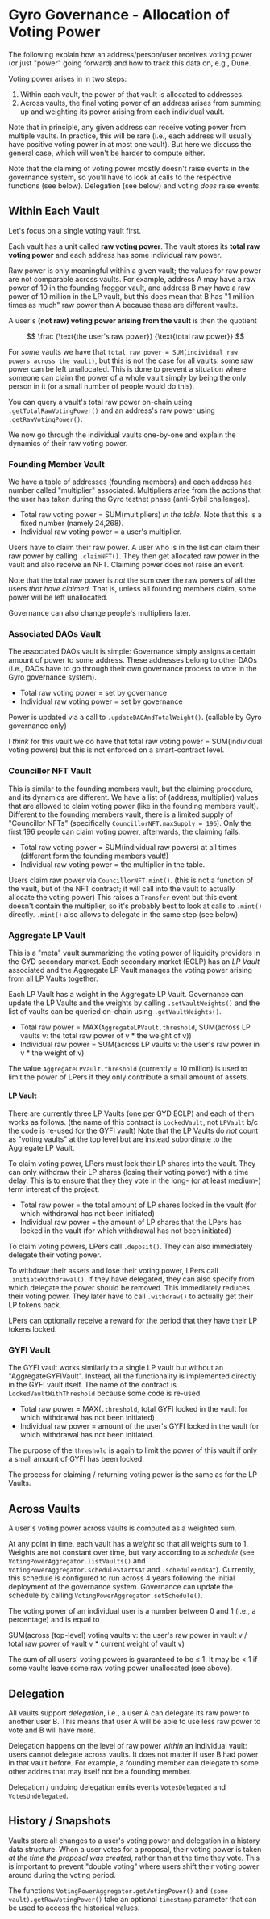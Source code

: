 # Gyro Governance - Allocation of Voting Power
The following explain how an address/person/user receives voting power (or just "power" going forward) and how to track this data on, e.g., Dune.

Voting power arises in in two steps:
1. Within each vault, the power of that vault is allocated to addresses.
2. Across vaults, the final voting power of an address arises from summing up and weighting its power arising from each individual vault.

Note that in principle, any given address can receive voting power from multiple vaults. In practice, this will be rare (i.e., each address will usually have positive voting power in at most one vault). But here we discuss the general case, which will won't be harder to compute either.

Note that the claiming of voting power mostly doesn't raise events in the governance system, so you'll have to look at calls to the respective functions (see below). Delegation (see below) and voting *does* raise events.

## Within Each Vault
Let's focus on a single voting vault first.

Each vault has a unit called **raw voting power**. The vault stores its **total raw voting power** and each address has some individual raw power.

Raw power is only meaningful within a given vault; the values for raw power are not comparable across vaults. For example, address A may have a raw power of 10 in the founding frogger vault, and address B may have a raw power of 10 million in the LP vault, but this does mean that B has "1 million times as much" raw power than A because these are different vaults.

A user's **(not raw) voting power arising from the vault** is then the quotient

$$
\frac {\text{the user's raw power}} {\text{total raw power}}
$$

For *some* vaults we have that `total raw power = SUM(individual raw powers across the vault)`, but this is not the case for all vaults: some raw power can be left unallocated. This is done to prevent a situation where someone can claim the power of a whole vault simply by being the only person in it (or a small number of people would do this).

You can query a vault's total raw power on-chain using `.getTotalRawVotingPower()` and an address's raw power using `.getRawVotingPower()`.

We now go through the individual vaults one-by-one and explain the dynamics of their raw voting power.

### Founding Member Vault
We have a table of addresses (founding members) and each address has number called "multiplier" associated. Multipliers arise from the actions that the user has taken during the Gyro testnet phase (anti-Sybil challenges).

- Total raw voting power = SUM(multipliers) *in the table*. Note that this is a fixed number (namely 24,268).
- Individual raw voting power = a user's multiplier.

Users have to claim their raw power. A user who is in the list can claim their raw power by calling `.claimNFT()`. They then get allocated raw power in the vault and also receive an NFT. Claiming power does not raise an event.

Note that the total raw power is *not* the sum over the raw powers of all the users *that have claimed*. That is, unless all founding members claim, some power will be left unallocated.

Governance can also change people's multipliers later.

### Associated DAOs Vault
The associated DAOs vault is simple: Governance simply assigns a certain amount of power to some address. These addresses belong to other DAOs (i.e., DAOs have to go through their own governance process to vote in the Gyro governance system).

- Total raw voting power = set by governance
- Individual raw voting power = set by governance

Power is updated via a call to `.updateDAOAndTotalWeight()`. (callable by Gyro governance only)

I *think* for this vault we do have that total raw voting power = SUM(individual voting powers) but this is not enforced on a smart-contract level.
### Councillor NFT Vault
This is similar to the founding members vault, but the claiming procedure, and its dynamics are different. We have a list of (address, multiplier) values that are allowed to claim voting power (like in the founding members vault). Different to the founding members vault, there is a limited supply of "Councillor NFTs" (specifically `CouncillorNFT.maxSupply = 196`). Only the first 196 people can claim voting power, afterwards, the claiming fails. 

- Total raw voting power = SUM(individual raw powers) at all times (different form the founding members vault!)
- Individual raw voting power = the multiplier in the table.

Users claim raw power via `CouncillorNFT.mint()`. (this is not a function of the vault, but of the NFT contract; it will call into the vault to actually allocate the voting power) This raises a `Transfer` event but this event doesn't contain the multiplier, so it's probably best to look at calls to `.mint()` directly. `.mint()` also allows to delegate in the same step (see below)

### Aggregate LP Vault
This is a "meta" vault summarizing the voting power of liquidity providers in the GYD secondary market. Each secondary market (ECLP) has an *LP Vault* associated and the Aggregate LP Vault manages the voting power arising from all LP Vaults together.

Each LP Vault has a weight in the Aggregate LP Vault.  Governance can update the LP Vaults and the weights by calling `.setVaultWeights()` and the list of vaults can be queried on-chain using `.getVaultWeights()`.

- Total raw power = MAX(`AggregateLPVault.threshold`, SUM(across LP vaults v: the total raw power of v * the weight of v))
- Individual raw power = SUM(across LP vaults v: the user's raw power in v * the weight of v)

The value `AggregateLPVault.threshold` (currently = 10 million) is used to limit the power of LPers if they only contribute a small amount of assets.

#### LP Vault 
There are currently three LP Vaults (one per GYD ECLP) and each of them works as follows. (the name of this contract is `LockedVault`, not `LPVault` b/c the code is re-used for the GYFI vault) Note that the LP Vaults do *not* count as "voting vaults" at the top level but are instead subordinate to the Aggregate LP Vault. 

To claim voting power, LPers must lock their LP shares into the vault. They can only withdraw their LP shares (losing their voting power) with a time delay. This is to ensure that they they vote in the long- (or at least medium-) term interest of the project.

- Total raw power = the total amount of LP shares locked in the vault (for which withdrawal has not been initiated)
- Individual raw power = the amount of LP shares that the LPers has locked in the vault (for which withdrawal has not been initiated)

To claim voting powers, LPers call `.deposit()`. They can also immediately delegate their voting power.

To withdraw their assets and lose their voting power, LPers call `.initiateWithdrawal()`. If they have delegated, they can also specify from which delegate the power should be removed. This immediately reduces their voting power. They later have to call `.withdraw()` to actually get their LP tokens back.

LPers can optionally receive a reward for the period that they have their LP tokens locked.

### GYFI Vault
The GYFI vault works similarly to a single LP vault but without an "AggregateGYFIVault". Instead, all the functionality is implemented directly in the GYFI vault itself. The name of the contract is `LockedVaultWithThreshold` because some code is re-used.

- Total raw power = MAX(`.threshold`, total GYFI locked in the vault for which withdrawal has not been initiated)
- Individual raw power = amount of the user's GYFI locked in the vault for which withdrawal has not been initiated.

The purpose of the `threshold` is again to limit the power of this vault if only a small amount of GYFI has been locked.

The process for claiming / returning voting power is the same as for the LP Vaults.

## Across Vaults
A user's voting power across vaults is computed as a weighted sum.

At any point in time, each vault has a *weight* so that all weights sum to 1. Weights are not constant over time, but vary according to a *schedule* (see `VotingPowerAggregator.listVaults()` and `VotingPowerAggregator.scheduleStartsAt` and `.scheduleEndsAt`). Currently, this schedule is configured to run across 4 years following the initial deployment of the governance system. Governance can update the schedule by calling `VotingPowerAggregator.setSchedule()`.

The voting power of an individual user is a number between 0 and 1 (i.e., a percentage) and is equal to

SUM(across (top-level) voting vaults v: the user's raw power in vault v / total raw power of vault v * current weight of vault v)

The sum of all users' voting powers is guaranteed to be ≤ 1. It may be < 1 if some vaults leave some raw voting power unallocated (see above).

## Delegation
All vaults support *delegation*, i.e., a user A can delegate its raw power to another user B. This means that user A will be able to use less raw power to vote and B will have more.

Delegation happens on the level of raw power *within* an individual vault: users cannot delegate across vaults. It does not matter if user B had power in that vault before. For example, a founding member can delegate to some other addres that may itself not be a founding member.

Delegation / undoing delegation emits events `VotesDelegated` and `VotesUndelegated`.

## History / Snapshots
Vaults store all changes to a user's voting power and delegation in a history data structure. When a user votes for a proposal, their voting power is taken *at the time the proposal was created*, rather than at the time they vote. This is important to prevent "double voting" where users shift their voting power around during the voting period.

The functions `VotingPowerAggregator.getVotingPower()` and `(some vault).getRawVotingPower()` take an optional `timestamp` parameter that can be used to access the historical values.
